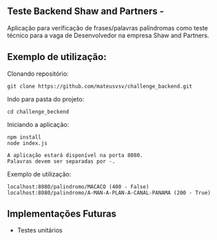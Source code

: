 ## Teste Backend Shaw and Partners - 

Aplicação para verificação de frases/palavras palíndromas como teste técnico para
a vaga de Desenvolvedor na empresa Shaw and Partners.

## Exemplo de utilização:

Clonando repositório:

    git clone https://github.com/mateusvsv/challenge_backend.git

Indo para pasta do projeto:

    cd challenge_beckend

Iniciando a aplicação:

    npm install
    node index.js
    
    A aplicação estará disponível na porta 8080.
    Palavras devem ser separadas por -.

Exemplo de utilização:

    localhost:8080/palindromo/MACACO (400 - False)
    localhost:8080/palindromo/A-MAN-A-PLAN-A-CANAL-PANAMA (200 - True)

## Implementações Futuras

- Testes unitários
